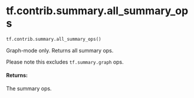 <div itemscope itemtype="http://developers.google.com/ReferenceObject">
<meta itemprop="name" content="tf.contrib.summary.all_summary_ops" />
<meta itemprop="path" content="Stable" />
</div>

# tf.contrib.summary.all_summary_ops

``` python
tf.contrib.summary.all_summary_ops()
```

Graph-mode only. Returns all summary ops.

Please note this excludes `tf.summary.graph` ops.

#### Returns:

The summary ops.